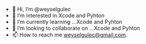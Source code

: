 - 👋 Hi, I’m @weyselgulec
- 👀 I’m interested in Xcode and Pyhton
- 🌱 I’m currently learning ...Xcode and Pyhton
- 💞️ I’m looking to collaborate on ...Xcode and Pyhton
- 📫 How to reach me weyselgulec@gmail.com.

<!---
weyselgulec/weyselgulec is a ✨ special ✨ repository because its `README.md` (this file) appears on your GitHub profile.
You can click the Preview link to take a look at your changes.
--->
